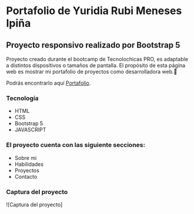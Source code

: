 # Portafolio de Yuridia Rubi Meneses Ipiña
## Proyecto responsivo realizado por Bootstrap 5

Proyecto creado durante el bootcamp de Tecnolochicas PRO, es adaptable a distintos dispositivos o tamaños de pantalla.
El propósito de esta página web es mostrar mi portafolio de proyectos como desarrolladora web.💜

Podrás encontrarlo aquí [Portafolio](https://anelmontes.github.io/).

### Tecnología

* HTML
* CSS
* Bootstrap 5
* JAVASCRIPT

### El proyecto cuenta con las siguiente secciones:
* Sobre mi
* Habilidades
* Proyectos
* Contacto

### Captura del proyecto
![Captura del proyecto]


